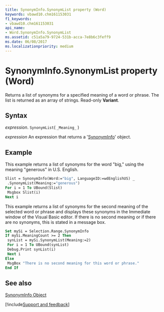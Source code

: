 ```yaml
---
title: SynonymInfo.SynonymList property (Word)
keywords: vbawd10.chm161153031
f1_keywords:
- vbawd10.chm161153031
api_name:
- Word.SynonymInfo.SynonymList
ms.assetid: c51a5a79-9724-531b-acca-7e8b6c3feff9
ms.date: 06/08/2017
ms.localizationpriority: medium
---
```



# SynonymInfo.SynonymList property (Word)

Returns a list of synonyms for a specified meaning of a word or phrase. The list is returned as an array of strings. Read-only **Variant**.


## Syntax

_expression_. `SynonymList`( `_Meaning_` )

 _expression_ An expression that returns a '[SynonymInfo](Word.SynonymInfo.md)' object.


## Example

This example returns a list of synonyms for the word "big," using the meaning "generous" in U.S. English.


```vb
Slist = SynonymInfo(Word:="big", LanguageID:=wdEnglishUS) _ 
 .SynonymList(Meaning:="generous") 
For i = 1 To UBound(Slist) 
 Msgbox Slist(i) 
Next i
```

This example returns a list of synonyms for the second meaning of the selected word or phrase and displays these synonyms in the Immediate window of the Visual Basic editor. If there is no second meaning or if there are no synonyms, this is stated in a message box.




```vb
Set mySi = Selection.Range.SynonymInfo 
If mySi.MeaningCount >= 2 Then 
 synList = mySi.SynonymList(Meaning:=2) 
 For i = 1 To UBound(synList) 
 Debug.Print synList(i) 
 Next i 
Else 
 MsgBox "There is no second meaning for this word or phrase." 
End If
```


## See also


[SynonymInfo Object](Word.SynonymInfo.md)

[!include[Support and feedback](~/includes/feedback-boilerplate.md)]